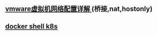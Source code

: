 ## [vmware虚拟机网络配置详解 ](https://blog.51cto.com/u_15169172/2710721)(桥接,nat,hostonly)

## [docker shell k8s](https://www.zhihu.com/people/xue-wu-zhi-jing-29-11/columns)



